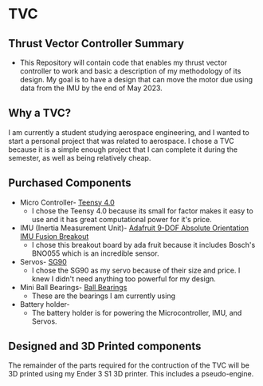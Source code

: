 # TVC
## Thrust Vector Controller Summary
* This Repository will contain code that enables my thrust vector controller to work and basic a description of my methodology of its design. My goal is to have a design that can move the motor due using data from the IMU by the end of May 2023.

## Why a TVC?
I am currently a student studying aerospace engineering, and I wanted to start a personal project that was related to aerospace. I chose a TVC because it is a simple enough project that I can complete it during the semester, as well as being relatively cheap.
## Purchased Components
* Micro Controller- [Teensy 4.0](https://www.pjrc.com/store/teensy40.html)
  * I chose the Teensy 4.0 because its small for factor makes it easy to use and it has great computational power for it's price.
* IMU (Inertia Measurement Unit)- [Adafruit 9-DOF Absolute Orientation IMU Fusion Breakout](https://www.adafruit.com/product/2472)
  * I chose this breakout board by ada fruit because it includes Bosch's BNO055 which is an incredible sensor. 
* Servos- [SG90](http://www.ee.ic.ac.uk/pcheung/teaching/DE1_EE/stores/sg90_datasheet.pdf)
  * I chose the SG90 as my servo because of their size and price. I knew I didn't need anything too powerful for my design.
* Mini Ball Bearings- [Ball Bearings](https://www.amazon.com/dp/B07XDZLWHQ?psc=1&ref=ppx_yo2ov_dt_b_product_details)
  * These are the bearings I am currently using
* Battery holder-
  * The battery holder is for powering the Microcontroller, IMU, and Servos.
  
## Designed and 3D Printed components
The remainder of the parts required for the contruction of the TVC will be 3D printed using my Ender 3 S1 3D printer.
This includes a pseudo-engine.
